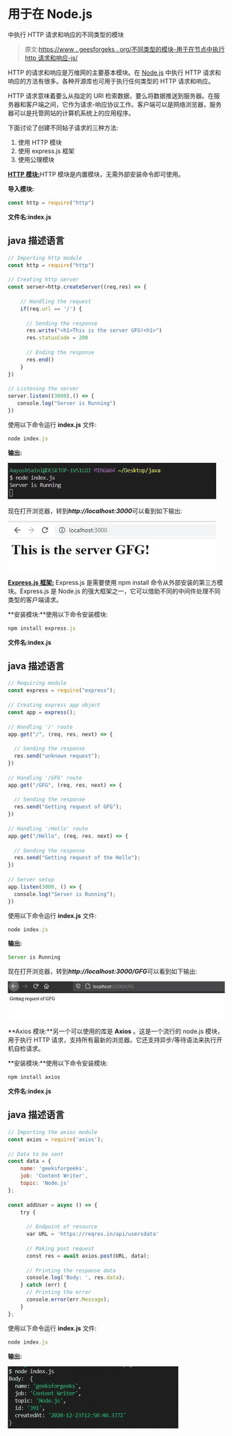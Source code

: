 # 用于在 Node.js

中执行 HTTP 请求和响应的不同类型的模块

> 原文:[https://www . geesforgeks . org/不同类型的模块-用于在节点中执行 http 请求和响应-js/](https://www.geeksforgeeks.org/different-types-of-module-used-for-performing-http-request-and-response-in-node-js/)

HTTP 的请求和响应是万维网的主要基本模块。在 [Node.js](https://www.geeksforgeeks.org/introduction-to-nodejs/) 中执行 HTTP 请求和响应的方法有很多。各种开源库也可用于执行任何类型的 HTTP 请求和响应。

HTTP 请求意味着要么从指定的 URI 检索数据，要么将数据推送到服务器。在服务器和客户端之间，它作为请求-响应协议工作。客户端可以是网络浏览器，服务器可以是托管网站的计算机系统上的应用程序。

下面讨论了创建不同帖子请求的三种方法:

1.  使用 HTTP 模块
2.  使用 express.js 框架
3.  使用公理模块

[**HTTP 模块:**](https://www.geeksforgeeks.org/node-js-http-module/)HTTP 模块是内置模块，无需外部安装命令即可使用。

**导入模块:**

```js
const http = require("http")
```

**文件名:index.js**

## java 描述语言

```js
// Importing http module
const http = require("http")

// Creating http server
const server=http.createServer((req,res) => {

    // Handling the request
    if(req.url == '/') {

      // Sending the response
      res.write("<h1>This is the server GFG!<h1>")
      res.statusCode = 200

      // Ending the response
      res.end()
    }
})

// Listening the server
server.listen((3000),() => {
   console.log("Server is Running")
})
```

使用以下命令运行 **index.js** 文件:

```js
node index.js
```

**输出:**

![](img/eafee49cdd1f9096f185933191252aea.png)

现在打开浏览器，转到***http://localhost:3000***可以看到如下输出:

![](img/fb16f0e16fb98f38f8214355b92d7a67.png)

[**Express.js 框架:**](https://www.geeksforgeeks.org/working-of-express-js-middleware-and-its-benefits/) Express.js 是需要使用 npm install 命令从外部安装的第三方模块。Express.js 是 Node.js 的强大框架之一，它可以借助不同的中间件处理不同类型的客户端请求。

**安装模块:**使用以下命令安装模块:

```js
npm install express.js
```

**文件名:index.js**

## java 描述语言

```js
// Requiring module
const express = require("express");

// Creating express app object
const app = express();

// Handling '/' route
app.get("/", (req, res, next) => {

  // Sending the response
  res.send("unknown request");
})

// Handling '/GFG' route    
app.get("/GFG", (req, res, next) => {

  // Sending the response
  res.send("Getting request of GFG");
})

// Handling '/Hello' route
app.get("/Hello", (req, res, next) => {

  // Sending the response
  res.send("Getting request of the Hello");
})

// Server setup
app.listen(3000, () => {
  console.log("Server is Running");
})
```

使用以下命令运行 **index.js** 文件:

```js
node index.js
```

**输出:**

```js
Server is Running
```

现在打开浏览器，转到***http://localhost:3000/GFG***可以看到如下输出:

![](img/076187f5b3af4591b4736610165cc248.png)

**Axios 模块:**另一个可以使用的库是 **Axios** 。这是一个流行的 node.js 模块，用于执行 HTTP 请求，支持所有最新的浏览器。它还支持异步/等待语法来执行开机自检请求。

**安装模块:**使用以下命令安装模块:

```js
npm install axios
```

**文件名:index.js**

## java 描述语言

```js
// Importing the axios module
const axios = require('axios');

// Data to be sent
const data = {
    name: 'geeksforgeeks',
    job: 'Content Writer',
    topic: 'Node.js'
};

const addUser = async () => {
    try {

      // Endpoint of resource
      var URL = 'https://reqres.in/api/usersdata'

      // Making post request
      const res = await axios.post(URL, data);

      // Printing the response data
      console.log('Body: ', res.data);  
    } catch (err) {
      // Printing the error
      console.error(err.Message);
    }
};
```

使用以下命令运行 **index.js** 文件:

```js
node index.js
```

**输出:**

![](img/8e2c5e193cf96ba2e19fe711e9a97790.png)